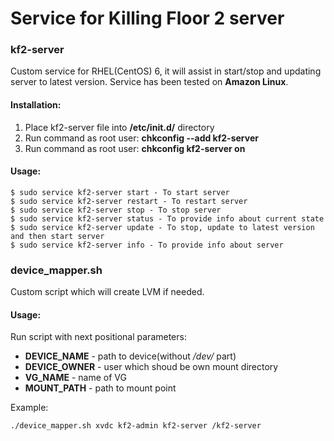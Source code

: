 
# Service for Killing Floor 2 server
### kf2-server
Custom service for RHEL(CentOS) 6, it will assist in start/stop and updating server to latest version.
Service has been tested on **Amazon Linux**.

#### Installation:

 1. Place kf2-server file into **/etc/init.d/** directory
 2. Run command as root user: **chkconfig --add kf2-server**
 3. Run command as root user: **chkconfig kf2-server on**

#### Usage:

    $ sudo service kf2-server start - To start server
    $ sudo service kf2-server restart - To restart server
    $ sudo service kf2-server stop - To stop server
    $ sudo service kf2-server status - To provide info about current state
    $ sudo service kf2-server update - To stop, update to latest version and then start server
    $ sudo service kf2-server info - To provide info about server
### device_mapper.sh
Custom script which will create LVM if needed.
#### Usage:
Run script with next positional parameters:

 - **DEVICE_NAME** - path to device(without */dev/* part)
 - **DEVICE_OWNER** - user which shoud be own mount directory
 - **VG_NAME** - name of VG
 - **MOUNT_PATH** - path to mount point
  
Example:

    ./device_mapper.sh xvdc kf2-admin kf2-server /kf2-server
